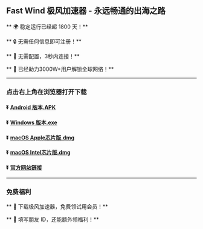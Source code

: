 ## Fast Wind 极风加速器 - 永远畅通的出海之路

** :earth_africa: 稳定运行已经超 1800 天！**

** :lock: 无需任何信息即可注册！**

** :rocket: 无需配置，3秒内连接！**

** :man: 已经助力3000W+用户解锁全球网络！**

----
### 点击右上角在浏览器打开下载
#### :arrow_double_down: [Android 版本.APK](https://fastwind.onelink.me/dMhO/8m7jzlya)
#### :arrow_double_down: [Windows 版本.exe](https://fastwind.onelink.me/dMhO/a8ybq5kc)
#### :arrow_double_down: [macOS Apple芯片版.dmg](https://fastwind.onelink.me/dMhO/7e1abqrs)
#### :arrow_double_down: [macOS Intel芯片版.dmg](https://fastwind.onelink.me/dMhO/nkswwm1r)

#### :arrow_double_down: [官方网站链接](https://fastwind.onelink.me/dMhO/r0nd8ggg)
----
### 免费福利
** :gift: 下载极风加速器，免费领试用会员！**

** :gift: 填写朋友 ID，还能额外领福利！**
